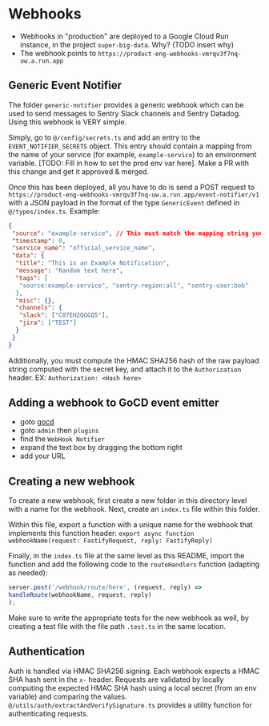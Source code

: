 # Webhooks

* Webhooks in "production" are deployed to a Google Cloud Run instance, in the project `super-big-data`. Why? (TODO insert why)
* The webhook points to `https://product-eng-webhooks-vmrqv3f7nq-uw.a.run.app`

## Generic Event Notifier

The folder `generic-notifier` provides a generic webhook which can be used to send messages to Sentry Slack channels and Sentry Datadog. Using this webhook is VERY simple.

Simply, go to `@/config/secrets.ts` and add an entry to the `EVENT_NOTIFIER_SECRETS` object. This entry should contain a mapping from the name of your service (for example, `example-service`) to an environment variable. [TODO: Fill in how to set the prod env var here]. Make a PR with this change and get it approved & merged.

Once this has been deployed, all you have to do is send a POST request to `https://product-eng-webhooks-vmrqv3f7nq-uw.a.run.app/event-notifier/v1` with a JSON payload in the format of the type `GenericEvent` defined in `@/types/index.ts`. Example:

```json
{
 "source": "example-service", // This must match the mapping string you define in the EVENT_NOTIFIER_SECRETS obj
 "timestamp": 0,
 "service_name": "official_service_name",
 "data": {
  "title": "This is an Example Notification",
  "message": "Random text here",
  "tags": [
   "source:example-service", "sentry-region:all", "sentry-user:bob"
  ],
  "misc": {},
  "channels": {
   "slack": ["C07EH2QGGQ5"],
   "jira": ["TEST"]
  }
 }
}
```

Additionally, you must compute the HMAC SHA256 hash of the raw payload string computed with the secret key, and attach it to the `Authorization` header. EX: `Authorization: <Hash here>`

## Adding a webhook to GoCD event emitter

* goto [gocd](deploy.getsentry.net)
* goto `admin` then `plugins`
* find the `WebHook Notifier`
* expand the text box by dragging the bottom right
* add your URL

## Creating a new webhook

To create a new webhook, first create a new folder in this directory level with a name for the webhook. Next, create an `index.ts` file within this folder.

Within this file, export a function with a unique name for the webhook that implements this function header: `export async function webhookName(request: FastifyRequest, reply: FastifyReply)`

Finally, in the `index.ts` file at the same level as this README, import the function and add the following code to the `routeHandlers` function (adapting as needed):

```ts
server.post('/webhook/route/here', (request, reply) =>
handleRoute(webhookName, request, reply)
);
```

Make sure to write the appropriate tests for the new webhook as well, by creating a test file with the file path `.test.ts` in the same location.

## Authentication

Auth is handled via HMAC SHA256 signing. Each webhook expects a HMAC SHA hash sent in the `x-` header. Requests are validated by locally computing the expected HMAC SHA hash using a local secret (from an env variable) and comparing the values. `@/utils/auth/extractAndVerifySignature.ts` provides a utility function for authenticating requests.

